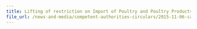 ```yaml
---
title: Lifting of restriction on Import of Poultry and Poultry Products from Canada  
file_url: /news-and-media/competent-authorities-circulars/2015-11-06-ca.pdf
---
```

